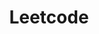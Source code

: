---
title: Leetcode
menu:
  sidebar:
    name: Leetcode
    identifier: leetcode
    weight: 400
    parent: programming-posts
---